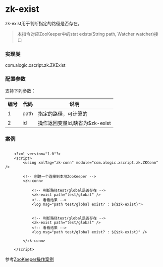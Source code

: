 zk-exist
=======

zk-exist用于判断指定的路径是否存在。

>本指令对应ZooKeeper中的stat exists(String path, Watcher watcher)接口

### 实现类

com.alogic.xscript.zk.ZKExist

### 配置参数

支持下列参数：

| 编号 | 代码 | 说明 |
| ---- | ---- | ---- |
| 1 | path | 指定的路径，可计算的 |
| 2 | id | 操作返回变量id,缺省为$zk-exist |


### 案例

```

	<?xml version="1.0"?>
	<script>
		<using xmlTag="zk-conn" module="com.alogic.xscript.zk.ZKConn" />
		
		<!-- 创建一个连接到本地ZooKeeper -->
		<zk-conn>
		
			<!-- 判断路径test/global是否存在 -->
			<zk-exist path="test/global" />
			<!-- 看看结果 -->
			<log msg="path test/global exist? : ${$zk-exist}">
			
			
			<!-- 判断路径test/global是否存在 -->
			<zk-exist path="test/global" />
			<!-- 看看结果 -->
			<log msg="path test/global exist? : ${$zk-exist}" />
			
		</zk-conn>
		
	</script>

```

参考[ZooKeeper操作案例](Example.md)